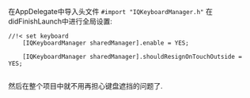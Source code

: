  在AppDelegate中导入头文件  `#import "IQKeyboardManager.h"`
在didFinishLaunch中进行全局设置:    

```  
//!< set keyboard
    [IQKeyboardManager sharedManager].enable = YES;
    
    [IQKeyboardManager sharedManager].shouldResignOnTouchOutside = YES;  
      
```   

然后在整个项目中就不用再担心键盘遮挡的问题了.
